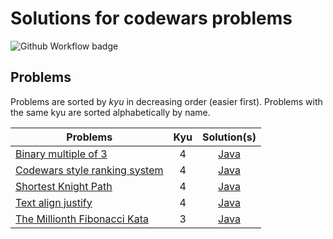 # Solutions for codewars problems

![Github Workflow badge](https://github.com/lawliet529/codewars/actions/workflows/maven.yml/badge.svg)

## Problems

Problems are sorted by _kyu_ in decreasing order (easier first). Problems with the same kyu are sorted alphabetically by name.

| Problems | Kyu | Solution(s) |
|---|:-:|:-:|
| [Binary multiple of 3](https://www.codewars.com/kata/54de279df565808f8b00126a) | 4 | [Java](./java/src/main/java/BinaryRegexp.java) |
| [Codewars style ranking system](https://www.codewars.com/kata/51fda2d95d6efda45e00004e) | 4 | [Java](./java/src/main/java/User.java) |
| [Shortest Knight Path](https://www.codewars.com/kata/549ee8b47111a81214000941) | 4 | [Java](./java/src/main/java/Chess.java) |
| [Text align justify](https://www.codewars.com/kata/537e18b6147aa838f600001b) | 4 | [Java](./java/src/main/java/TextJustify.java) |
| [The Millionth Fibonacci Kata](https://www.codewars.com/kata/53d40c1e2f13e331fc000c26) | 3 | [Java](./java/src/main/java/Fibonacci.java) |
